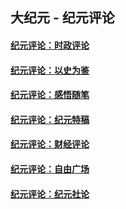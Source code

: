 ## 大纪元 - 纪元评论

#### [纪元评论：时政评论](indexes/nsc1025/README.md?01190330)
#### [纪元评论：以史为鉴](indexes/nsc1028/README.md?01190330)
#### [纪元评论：感悟随笔](indexes/nsc1035/README.md?01190330)
#### [纪元评论：纪元特稿](indexes/nsc424/README.md?01190330)
#### [纪元评论：财经评论](indexes/nsc1026/README.md?01190330)
#### [纪元评论：自由广场](indexes/nsc993/README.md?01190330)
#### [纪元评论：纪元社论](indexes/nsc422/README.md?01190330)
